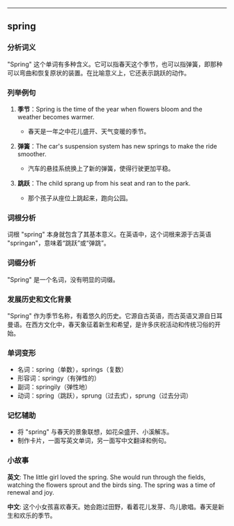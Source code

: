 
---------------
## spring
### 分析词义

"Spring" 这个单词有多种含义。它可以指春天这个季节，也可以指弹簧，即那种可以弯曲和恢复原状的装置。在比喻意义上，它还表示跳跃的动作。

### 列举例句

1. **季节**：Spring is the time of the year when flowers bloom and the weather becomes warmer.
   - 春天是一年之中花儿盛开、天气变暖的季节。

2. **弹簧**：The car's suspension system has new springs to make the ride smoother.
   - 汽车的悬挂系统换上了新的弹簧，使得行驶更加平稳。

3. **跳跃**：The child sprang up from his seat and ran to the park.
   - 那个孩子从座位上跳起来，跑向公园。

### 词根分析

词根 "spring" 本身就包含了其基本意义。在英语中，这个词根来源于古英语 "springan"，意味着“跳跃”或“弹跳”。

### 词缀分析

"Spring" 是一个名词，没有明显的词缀。

### 发展历史和文化背景

"Spring" 作为季节名称，有着悠久的历史。它源自古英语，而古英语又源自日耳曼语。在西方文化中，春天象征着新生和希望，是许多庆祝活动和传统习俗的开始。

### 单词变形

- 名词：spring（单数），springs（复数）
- 形容词：springy（有弹性的）
- 副词：springily（弹性地）
- 动词：spring（跳跃），sprung（过去式），sprung（过去分词）

### 记忆辅助

- 将 "spring" 与春天的景象联想，如花朵盛开、小溪解冻。
- 制作卡片，一面写英文单词，另一面写中文翻译和例句。

### 小故事

**英文**:
The little girl loved the spring. She would run through the fields, watching the flowers sprout and the birds sing. The spring was a time of renewal and joy.

**中文**:
这个小女孩喜欢春天。她会跑过田野，看着花儿发芽、鸟儿歌唱。春天是新生和欢乐的季节。

